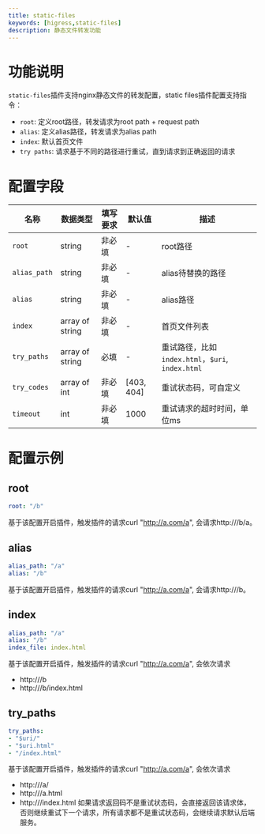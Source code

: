 ```yaml
---
title: static-files
keywords: [higress,static-files]
description: 静态文件转发功能
---
```


# 功能说明
`static-files`插件支持nginx静态文件的转发配置，static files插件配置支持指令：
- `root`: 定义root路径，转发请求为root path + request path
- `alias`: 定义alias路径，转发请求为alias path
- `index`: 默认首页文件
- `try paths`: 请求基于不同的路径进行重试，直到请求到正确返回的请求

# 配置字段

| 名称 | 数据类型 | 填写要求 |  默认值 | 描述 |
| -------- | -------- | -------- | -------- | -------- |
| `root`          | string  | 非必填    | -          | root路径     |
| `alias_path`    | string  | 非必填    | -          | alias待替换的路径 |
| `alias`         | string  | 非必填    | -          | alias路径     |
| `index`         | array of string  | 非必填    | -          | 首页文件列表     |
| `try_paths`       | array of string  | 必填    | -          | 重试路径，比如`index.html`，`$uri`, `index.html`     |
| `try_codes`       | array of int     | 非必填  | [403, 404] | 重试状态码，可自定义                                  |
| `timeout`        | int              | 非必填  | 1000       | 重试请求的超时时间，单位ms                             |


# 配置示例

## root

```yaml
root: "/b"

```

基于该配置开启插件，触发插件的请求curl "http://a.com/a", 会请求http://<upstream>/b/a。

## alias

```yaml
alias_path: "/a"
alias: "/b"

```

基于该配置开启插件，触发插件的请求curl "http://a.com/a", 会请求http://<upstream>/b。

## index

```yaml
alias_path: "/a"
alias: "/b"
index_file: index.html

```

基于该配置开启插件，触发插件的请求curl "http://a.com/a", 会依次请求
- http://<upstream>/b
- http://<upstream>/b/index.html


## try_paths

```yaml
try_paths:
- "$uri/"
- "$uri.html"
- "/index.html"

```

基于该配置开启插件，触发插件的请求curl "http://a.com/a", 会依次请求
- http://<upstream>/a/
- http://<upstream>/a.html
- http://<upstream>/index.html
如果请求返回码不是重试状态码，会直接返回该请求体，否则继续重试下一个请求，所有请求都不是重试状态码，会继续请求默认后端服务。
